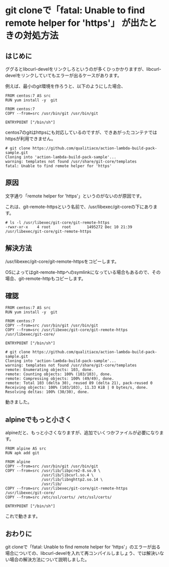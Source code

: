 # git cloneで「fatal: Unable to find remote helper for 'https'」 が出たときの対処方法

## はじめに

ググるとlibcurl-develをリンクしろというのが多くひっかかりますが、libcurl-develをリンクしていてもエラーが出るケースがあります。

例えば、最小のgit環境を作ろうと、以下のようにした場合、

```Dockerfile:Dockerfile
FROM centos:7 AS src
RUN yum install -y  git

FROM centos:7
COPY --from=src /usr/bin/git /usr/bin/git

ENTRYPOINT ["/bin/sh"]
```

centos7のgitはhttpsにも対応しているのですが、できあがったコンテナではhttpsが利用できません。

```console
# git clone https://github.com/qualitiaco/action-lambda-build-pack-sample.git
Cloning into 'action-lambda-build-pack-sample'...
warning: templates not found /usr/share/git-core/templates
fatal: Unable to find remote helper for 'https'
```

## 原因

文字通り「remote helper for 'https'」というのがないのが原因です。

これは、git-remote-httpsという名前で、/usr/libexec/git-coreの下にあります。

```console
# ls -l /usr/libexec/git-core/git-remote-https
-rwxr-xr-x    4 root     root       1495272 Dec 10 21:39 /usr/libexec/git-core/git-remote-https
```

## 解決方法

/usr/libexec/git-core/git-remote-httpsをコピーします。

OSによってはgit-remote-httpへのsymlinkになっている場合もあるので、その場合、git-remote-httpもコピーします。

## 確認

```Dockerfile:Dockerfile
FROM centos:7 AS src
RUN yum install -y  git

FROM centos:7
COPY --from=src /usr/bin/git /usr/bin/git
COPY --from=src /usr/libexec/git-core/git-remote-https /usr/libexec/git-core/

ENTRYPOINT ["/bin/sh"]
```

```console
# git clone https://github.com/qualitiaco/action-lambda-build-pack-sample.git
Cloning into 'action-lambda-build-pack-sample'...
warning: templates not found /usr/share/git-core/templates
remote: Enumerating objects: 103, done.
remote: Counting objects: 100% (103/103), done.
remote: Compressing objects: 100% (49/49), done.
remote: Total 103 (delta 30), reused 89 (delta 21), pack-reused 0
Receiving objects: 100% (103/103), 11.33 KiB | 0 bytes/s, done.
Resolving deltas: 100% (30/30), done.
```

動きました。

## alpineでもっと小さく

alpineだと、もっと小さくなりますが、追加でいくつかファイルが必要になります。

```Dockerfile:Dockerfile
FROM alpine AS src
RUN apk add git

FROM alpine
COPY --from=src /usr/bin/git /usr/bin/git
COPY --from=src /usr/lib/libpcre2-8.so.0 \
                /usr/lib/libcurl.so.4 \
                /usr/lib/libnghttp2.so.14 \
                /usr/lib/
COPY --from=src /usr/libexec/git-core/git-remote-https /usr/libexec/git-core/
COPY --from=src /etc/ssl/certs/ /etc/ssl/certs/

ENTRYPOINT ["/bin/sh"]
```

これで動きます。

## おわりに

git cloneで「fatal: Unable to find remote helper for 'https'」のエラーが出る場合についての、libcurl-develを入れて再コンパイルしましょう、では解決いない場合の解決方法について説明しました。
